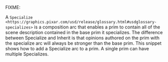 FIXME:

A `Specialize <https://graphics.pixar.com/usd/release/glossary.html#usdglossary-specializes>`  is a composition arc that enables a prim to contain all of the scene description contained in the base prim it specializes. The difference between Specialize and Inherit is that opinions authored on the prim with the specialize arc will always be stronger than the base prim. This snippet shows how to add a Specialize arc to a prim. A single prim can have multiple Specializes.